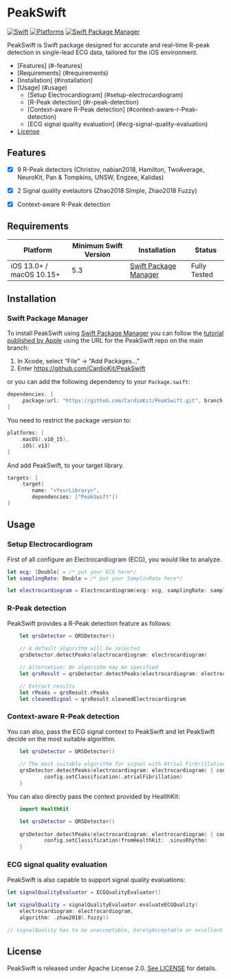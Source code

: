 # PeakSwift

[![Swift](https://img.shields.io/badge/Swift-5.3_5.4_5.5_5.6_5.7_5.8-orange?style=flat-square)](https://img.shields.io/badge/Swift-5.3_5.4_5.5_5.6_5.7_5.8-orange?style=flat-square)
[![Platforms](https://img.shields.io/badge/Platforms-macOS_iOS-yellowgreen?style=flat-square)](https://img.shields.io/badge/Platforms-macOS_iOS-Green?style=flat-square)
[![Swift Package Manager](https://img.shields.io/badge/Swift_Package_Manager-compatible-blue?style=flat-square)](https://img.shields.io/badge/Swift_Package_Manager-compatible-blue?style=flat-square)

PeakSwift is Swift package designed for accurate and real-time R-peak detection in single-lead ECG data, tailored for the iOS environment.

- [Features] (#-features)
- [Requirements] (#requirements)
- [Installation] (#installation)
- [Usage] (#usage)
    - [Setup Electrocardiogram] (#setup-electrocardiogram)
     - [R-Peak detection] (#r-peak-detection)
     - [Context-aware R-Peak detection] (#context-aware-r-Peak-detection)
     - [ECG signal quality evaluation] (#ecg-signal-quality-evaluation)
- [License](license)

## Features

- [x] 9 R-Peak detectors (Christov, nabian2018, Hamilton, TwoAverage, NeuroKit, Pan & Tompkins, UNSW, Engzee, Kalidas)
- [x] 2 Signal quality evelautors (Zhao2018 Simple, Zhao2018 Fuzzy)
- [x] Context-aware R-Peak detection


## Requirements

| Platform | Minimum Swift Version | Installation | Status |
| --- | --- | --- | --- |
| iOS 13.0+ / macOS 10.15+  | 5.3 |  [Swift Package Manager](#swift-package-manager)| Fully Tested |

## Installation


### Swift Package Manager

To install PeakSwift using [Swift Package Manager](https://github.com/apple/swift-package-manager) you can follow the [tutorial published by Apple](https://developer.apple.com/documentation/xcode/adding_package_dependencies_to_your_app) using the URL for the PeakSwift repo on the main branch:

1. In Xcode, select “File” → “Add Packages...”
1. Enter https://github.com/CardioKit/PeakSwift

or you can add the following dependency to your `Package.swift`:

```swift
dependencies: [
    .package(url: "https://github.com/CardioKit/PeakSwift.git", branch: "main")
]
```

You need to restrict the package version to: 
```swift
platforms: [
    .macOS(.v10_15),
    .iOS(.v13)
]
```

And add PeakSwift, to your target library.

```swift
targets: [
    .target(
        name: "<YourLibrary>",
        dependencies: ["PeakSwift"])
]
```

## Usage

### Setup Electrocardiogram
First of all configure an Electrocardiogram (ECG), you would like to analyze. 

```swift
let ecg: [Double] = /* put your ECG here*/
let samplingRate: Double = /* put your SamplinRate here*/

let electrocardiogram = Electrocardiogram(ecg: ecg, samplingRate: samplingRate)
```

### R-Peak detection
PeakSwift provides a R-Peak detection feature as follows:

```swift
    let qrsDetector = QRSDetector()
    
    // A default algorithm will be selected
    qrsDetector.detectPeaks(electrocardiogram: electrocardiogram)

    // Alternative: An algorithm may be specified
    let qrsResult = qrsDetector.detectPeaks(electrocardiogram: electrocardiogram, algorithm: .neurokit)

    // Extract results
    let rPeaks = qrsResult.rPeaks
    let cleanedSignal = qrsResult.cleanedElectrocardiogram
```

### Context-aware R-Peak detection
You can also, pass the ECG signal context to PeakSwift and let PeakSwift decide on the most suitable algorithm.


```swift
    let qrsDetector = QRSDetector()
    
    // The most suitable algorithm for signal with Atrial Firbrillation will be selcted
    qrsDetector.detectPeaks(electrocardiogram: electrocardiogram) { config in
            config.setClassification(.atrialFibrillation)
    }
```  

You can also directly pass the context provided by HealthKit:
```swift
    import HealthKit

    let qrsDetector = QRSDetector()
 
    qrsDetector.detectPeaks(electrocardiogram: electrocardiogram) { config in
            config.setClassification(fromHealthKit: .sinusRhythm)
    }
```  

### ECG signal quality evaluation
PeakSwift is also capable to support signal quality evaluations:

```swift
let signalQualityEvaluator = ECGQualityEvaluator()
        
let signalQuality = signalQualityEvaluator.evaluateECGQuality(
    electrocardiogram: electrocardiogram,
    algorithm: .zhao2018(.fuzzy))

// signalQuality has to be unacceptable, barelyAcceptable or excellent
```

## License

PeakSwift is released under Apache License 2.0. [See LICENSE](https://github.com/CardioKit/PeakSwift/blob/main/LICENSE) for details.